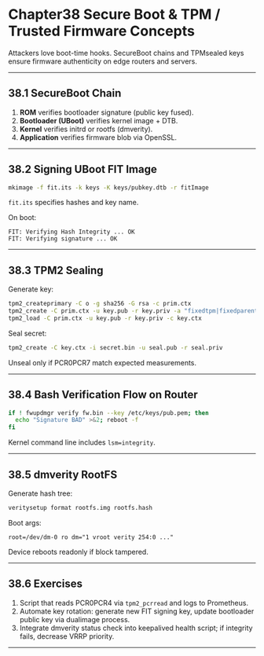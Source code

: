 
# Chapter38  Secure Boot & TPM / Trusted Firmware Concepts

Attackers love boot-time hooks.  SecureBoot chains and TPMsealed keys ensure
firmware authenticity on edge routers and servers.

---

## 38.1  SecureBoot Chain

1. **ROM** verifies bootloader signature (public key fused).  
2. **Bootloader (UBoot)** verifies kernel image + DTB.  
3. **Kernel** verifies initrd or rootfs (dmverity).  
4. **Application** verifies firmware blob via OpenSSL.

---

## 38.2  Signing UBoot FIT Image

```bash
mkimage -f fit.its -k keys -K keys/pubkey.dtb -r fitImage
```

`fit.its` specifies hashes and key name.

On boot:

```
FIT: Verifying Hash Integrity ... OK
FIT: Verifying signature ... OK
```

---

## 38.3  TPM2 Sealing

Generate key:

```bash
tpm2_createprimary -C o -g sha256 -G rsa -c prim.ctx
tpm2_create -C prim.ctx -u key.pub -r key.priv -a "fixedtpm|fixedparent|sensitivedataorigin|userwithauth|decrypt|restricted"
tpm2_load -C prim.ctx -u key.pub -r key.priv -c key.ctx
```

Seal secret:

```bash
tpm2_create -C key.ctx -i secret.bin -u seal.pub -r seal.priv
```

Unseal only if PCR0PCR7 match expected measurements.

---

## 38.4  Bash Verification Flow on Router

```bash
if ! fwupdmgr verify fw.bin --key /etc/keys/pub.pem; then
  echo "Signature BAD" >&2; reboot -f
fi
```

Kernel command line includes `lsm=integrity`.

---

## 38.5  dmverity RootFS

Generate hash tree:

```bash
veritysetup format rootfs.img rootfs.hash
```

Boot args:

```
root=/dev/dm-0 ro dm="1 vroot verity 254:0 ..."
```

Device reboots readonly if block tampered.

---

## 38.6  Exercises

1. Script that reads PCR0PCR4 via `tpm2_pcrread` and logs to Prometheus.  
2. Automate key rotation: generate new FIT signing key, update bootloader
   public key via dualimage process.  
3. Integrate dmverity status check into keepalived health script; if
   integrity fails, decrease VRRP priority.

---

